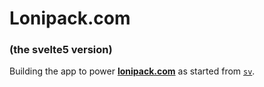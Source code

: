 # Lonipack.com

### (the svelte5 version)

Building the app to power [**lonipack.com**](https://www.lonipack.com) as started from [`sv`](https://github.com/sveltejs/cli).
